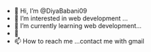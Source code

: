 - 👋 Hi, I’m @DiyaBabani09
- 👀 I’m interested in web development ...
- 🌱 I’m currently learning  web development...
- 💞️
- 📫 How to reach me ...contact me with gmail

<!---
DiyaBabani09/DiyaBabani09 is a ✨ special ✨ repository because its `README.md` (this file) appears on your GitHub profile.
You can click the Preview link to take a look at your changes.
--->
